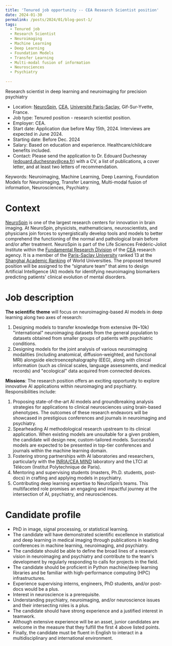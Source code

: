 ```yaml
---
title: 'Tenured job opportunity -- CEA Research Scientist position'
date: 2024-01-30
permalink: /posts/2024/01/blog-post-1/
tags:
  - Tenured job
  - Research Scientist
  - Neuroimaging
  - Machine Learning
  - Deep Learning
  - Foundation Models
  - Transfer Learning
  - Multi-modal fusion of information
  - Neurosciences
  - Psychiatry
  
---
```


Research scientist in deep learning and neuroimaging for precision psychiatry

- Location: [NeuroSpin](https://joliot.cea.fr/drf/joliot/en/Pages/research_entities/NeuroSpin.aspx), [CEA](https://www.cea.fr/english), [Université Paris-Saclay](https://www.universite-paris-saclay.fr/en), Gif-Sur-Yvette, France.
- Job type: Tenured position - research scientist position.
- Employer: CEA.
- Start date: Application due before May 15th, 2024. Interviews are expected in June 2024.
- Starting date: Before Dec. 2024
- Salary: Based on education and experience. Healthcare/childcare benefits included.
- Contact: Please send the application to Dr. Edouard Duchesnay (edouard.duchesnay@cea.fr) with a CV, a list of publications, a cover letter, and at least two letters of recommendation.

Keywords: Neuroimaging, Machine Learning, Deep Learning, Foundation Models for Neuroimaging, Transfer Learning, Multi-modal fusion of information, Neurosciences, Psychiatry.

Context
=======

[NeuroSpin](https://joliot.cea.fr/drf/joliot/en/Pages/research_entities/NeuroSpin.aspx) is one of the largest research centers for innovation in brain imaging. At NeuroSpin, physicists, mathematicians, neuroscientists, and physicians join forces to synergistically develop tools and models to better comprehend the functioning of the normal and pathological brain before and/or after treatment. NeuroSpin is part of the Life Sciences Frédéric-Joliot Institute within the [Fundamental Research Division](https://www.cea.fr/drf/english/Pages/the-DRF.aspx) of the [CEA](https://www.cea.fr/english) research agency. It is a member of the [Paris-Saclay University](https://www.universite-paris-saclay.fr/en)  ranked 13 at the [Shanghai Academic Ranking](https://www.shanghairanking.com/rankings/arwu/2021) of World Universities.
The proposed tenured position will be assigned to the “signature team” that aims to design Artificial Intelligence (AI) models for identifying neuroimaging biomarkers predicting patients' clinical evolution of mental disorders.

Job description
===============

**The scientific theme** will focus on neuroimaging-based AI models in deep learning along two axes of research:

1. Designing models to transfer knowledge from extensive (N~10k) "international" neuroimaging datasets from the general population to datasets obtained from smaller groups of patients with psychiatric conditions.
2. Designing models for the joint analysis of various neuroimaging modalities (including anatomical, diffusion-weighted, and functional MRI) alongside electroencephalography (EEG), along with clinical information (such as clinical scales, language assessments, and medical records) and "ecological" data acquired from connected devices.


**Missions**: The research position offers an exciting opportunity to explore innovative AI applications within neuroimaging and psychiatry. Responsibilities include:

1. Proposing state-of-the-art AI models and groundbreaking analysis strategies for applications to clinical neurosciences using brain-based phenotypes. The outcomes of these research endeavors will be showcased in prestigious conferences and journals in neuroimaging and psychiatry.
2. Spearheading AI methodological research upstream to its clinical application. When existing models are unsuitable for a given problem, the candidate will design new, custom-tailored models. Successful models are expected to be presented in top-tier conferences and journals within the machine learning domain.
3. Fostering strong partnerships with AI laboratories and researchers, particularly with the [INRIA/CEA MIND](https://www.inria.fr/en/mind) laboratory and the LTCI at Télécom (Institut Polytechnique de Paris).
4. Mentoring and supervising students (masters, Ph.D. students, post-docs) in crafting and applying models in psychiatry.
5. Contributing deep learning expertise to NeuroSpin’s teams.
This multifaceted role promises an engaging and impactful journey at the intersection of AI, psychiatry, and neurosciences.

Candidate profile
=================

- PhD in image, signal processing, or statistical learning.
- The candidate will have demonstrated scientific excellence in statistical and deep learning in medical imaging through publications in leading conferences in machine learning, neuroimaging, and psychiatry.
- The candidate should be able to define the broad lines of a research vision in neuroimaging and psychiatry and contribute to the team's development by regularly responding to calls for projects in the field.
- The candidate should be proficient in Python machine/deep learning libraries and be familiar with high-performance computing (HPC) infrastructures.
- Experience supervising interns, engineers, PhD students, and/or post-docs would be a plus.
- Interest in neuroscience is a prerequisite.
- Understanding psychiatry, neuroimaging, and/or neuroscience issues and their intersecting roles is a plus.
- The candidate should have strong experience and a justified interest in teamwork.
- Although extensive experience will be an asset, junior candidates are welcome in the measure that they fulfill the first 4 above listed points.
- Finally, the candidate must be fluent in English to interact in a multidisciplinary and international environment.

